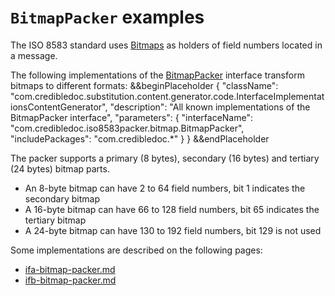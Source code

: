 # `BitmapPacker` examples

The ISO 8583 standard uses [Bitmaps](https://en.wikipedia.org/wiki/ISO_8583#Bitmaps) as holders of field numbers located in a message.

The following implementations of the [BitmapPacker](https://github.com/credibledoc/credible-doc/blob/master/iso-8583-packer/src/main/java/com/credibledoc/iso8583packer/bitmap/BitmapPacker.java)
interface transform bitmaps to different formats:
&&beginPlaceholder {
    "className": "com.credibledoc.substitution.content.generator.code.InterfaceImplementationsContentGenerator",
    "description": "All known implementations of the BitmapPacker interface",
    "parameters": {
        "interfaceName": "com.credibledoc.iso8583packer.bitmap.BitmapPacker",
        "includePackages": "com.credibledoc.*"
    }
} &&endPlaceholder

The packer supports a primary (8 bytes), secondary (16 bytes) and tertiary (24 bytes) bitmap parts.
* An 8-byte bitmap can have 2 to 64 field numbers, bit 1 indicates the secondary bitmap
* A 16-byte bitmap can have 66 to 128 field numbers, bit 65 indicates the tertiary bitmap
* A 24-byte bitmap can have 130 to 192 field numbers, bit 129 is not used

Some implementations are described on the following pages:
* [ifa-bitmap-packer.md](../ifa/ifa-bitmap-packer.md)
* [ifb-bitmap-packer.md](../ifb/ifb-bitmap-packer.md)

